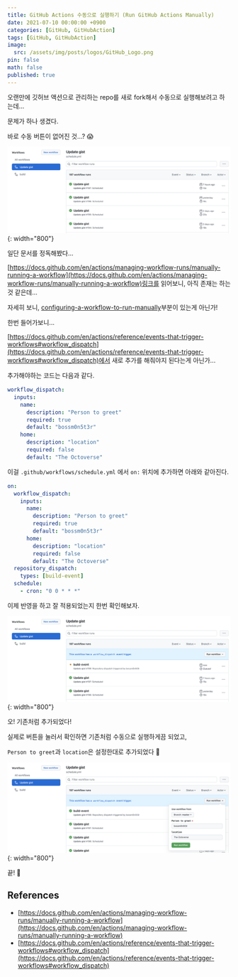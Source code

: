 ```yaml
---
title: GitHub Actions 수동으로 실행하기 (Run GitHub Actions Manually)
date: 2021-07-10 00:00:00 +0900
categories: [GitHub, GitHubAction]
tags: [GitHub, GitHubAction]
image:
  src: /assets/img/posts/logos/GitHub_Logo.png
pin: false
math: false
published: true
---
```


오랜만에 깃허브 액션으로 관리하는 repo를 새로 fork해서 수동으로 실행해보려고 하는데...

문제가 하나 생겼다.

바로 수동 버튼이 없어진 것...? 😱

![1.png](/assets/img/posts/92/1.png){: width="800"}

일단 문서를 정독해봤다...

[https://docs.github.com/en/actions/managing-workflow-runs/manually-running-a-workflow](https://docs.github.com/en/actions/managing-workflow-runs/manually-running-a-workflow)링크를 읽어보니, 아직 존재는 하는 것 같은데...

자세히 보니, [configuring-a-workflow-to-run-manually](https://docs.github.com/en/actions/managing-workflow-runs/manually-running-a-workflow#configuring-a-workflow-to-run-manually)부분이 있는게 아닌가!

한번 들어가보니...

[https://docs.github.com/en/actions/reference/events-that-trigger-workflows#workflow_dispatch](https://docs.github.com/en/actions/reference/events-that-trigger-workflows#workflow_dispatch)에서 새로 추가를 해줘야지 된다는게 아닌가...

추가해야하는 코드는 다음과 같다.

```yaml
workflow_dispatch:
  inputs:
    name:
      description: "Person to greet"
      required: true
      default: "bossm0n5t3r"
    home:
      description: "location"
      required: false
      default: "The Octoverse"
```

이걸 `.github/workflows/schedule.yml` 에서 `on:` 위치에 추가하면 아래와 같아진다.

```yaml
on:
  workflow_dispatch:
    inputs:
      name:
        description: "Person to greet"
        required: true
        default: "bossm0n5t3r"
      home:
        description: "location"
        required: false
        default: "The Octoverse"
  repository_dispatch:
    types: [build-event]
  schedule:
    - cron: "0 0 * * *"
```

이제 반영을 하고 잘 적용되었는지 한번 확인해보자.

![2.png](/assets/img/posts/92/2.png){: width="800"}

오! 기존처럼 추가되었다!

실제로 버튼을 눌러서 확인하면 기존처럼 수동으로 실행하게끔 되었고,

`Person to greet`과 `location`은 설정한대로 추가되었다 🎉

![3.png](/assets/img/posts/92/3.png){: width="800"}

끝! 🤗

## References

- [https://docs.github.com/en/actions/managing-workflow-runs/manually-running-a-workflow](https://docs.github.com/en/actions/managing-workflow-runs/manually-running-a-workflow)
- [https://docs.github.com/en/actions/reference/events-that-trigger-workflows#workflow_dispatch](https://docs.github.com/en/actions/reference/events-that-trigger-workflows#workflow_dispatch)
